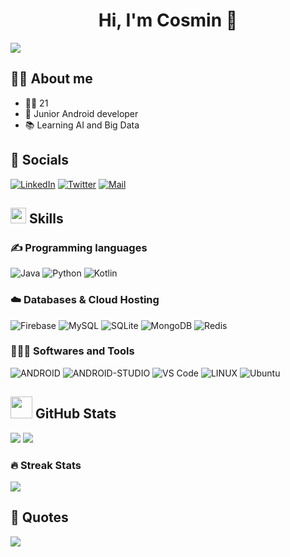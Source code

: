 <div align="center">
  <h1 align="center">Hi, I'm Cosmin 👋</h1>
</div>

<img src="![Banner](https://github.com/CosminIordache/CosminIordache/assets/91089499/d4ea7bee-43ed-4ed7-ab34-a07083b7baf1)">


## 🙋‍♂️ About me
<ul>
  <li>👱‍♂️ 21</li>
  <li>📱 Junior Android developer</li>
  <li>📚 Learning AI and Big Data</li>
</ul>

## 🤝 Socials
[![LinkedIn](https://img.shields.io/badge/LinkedIn-%230077B5.svg?logo=linkedin&logoColor=white)](https://www.linkedin.com/in/cosmin-ionut-iordache-62641b26a/) 
[![Twitter](https://img.shields.io/badge/Twitter-%231DA1F2.svg?logo=Twitter&logoColor=white)](https://twitter.com/cosminiordachee)
[![Mail](https://img.shields.io/badge/-cosminionutiordache@gmail.com-gray?logo=gmail&style=flat-square)](mailto:cosminionutiordache@gmail.com)

## <img src="https://media2.giphy.com/media/QssGEmpkyEOhBCb7e1/giphy.gif?cid=ecf05e47a0n3gi1bfqntqmob8g9aid1oyj2wr3ds3mg700bl&rid=giphy.gif" width ="25"> Skills

### ✍ Programming languages
![Java](https://img.shields.io/badge/java-%23ED8B00.svg?style=for-the-badge&logo=java&logoColor=white) ![Python](https://img.shields.io/badge/python-3670A0?style=for-the-badge&logo=python&logoColor=ffdd54) ![Kotlin](https://img.shields.io/badge/kotlin-%230095D5.svg?style=for-the-badge&logo=kotlin&logoColor=white)

### ☁️ Databases & Cloud Hosting
![Firebase](https://img.shields.io/badge/firebase-%23039BE5.svg?style=for-the-badge&logo=firebase) ![MySQL](https://img.shields.io/badge/mysql-%2300f.svg?style=for-the-badge&logo=mysql&logoColor=white) ![SQLite](https://img.shields.io/badge/sqlite-%2307405e.svg?style=for-the-badge&logo=sqlite&logoColor=white) ![MongoDB](https://img.shields.io/badge/MongoDB-%234ea94b.svg?style=for-the-badge&logo=mongodb&logoColor=white) ![Redis](https://img.shields.io/badge/redis-%23DD0031.svg?style=for-the-badge&logo=redis&logoColor=white)

### 👨🏻‍💻 Softwares and Tools
![ANDROID](https://img.shields.io/badge/android-%2320232a.svg?style=for-the-badge&logo=android&logoColor=%a4c639)
![ANDROID-STUDIO](https://img.shields.io/badge/Android_Studio-%2320232a.svg?style=for-the-badge&logo=android-studio&logoColor=%a4c639) 
![VS Code](http://img.shields.io/badge/-VS%20Code-007ACC?style=for-the-badge&logo=visual-studio-code&logoColor=ffffff) 
![LINUX](https://img.shields.io/badge/Linux-FCC624?style=for-the-badge&logo=linux&logoColor=black)
![Ubuntu](https://img.shields.io/badge/Ubuntu-E95420?style=for-the-badge&logo=Ubuntu&logoColor=white)

## <img src="https://media.giphy.com/media/iY8CRBdQXODJSCERIr/giphy.gif" width="35"> GitHub Stats
![](https://github-readme-stats.vercel.app/api?username=CosminIordache&theme=prussian&hide_border=false&include_all_commits=false&count_private=false)
![](https://github-readme-stats.vercel.app/api/top-langs/?username=CosminIordache&theme=prussian&hide_border=false&include_all_commits=false&count_private=false&layout=compact)

### 🔥 Streak Stats
![](https://github-readme-streak-stats.herokuapp.com/?user=CosminIordache&theme=prussian&hide_border=false)

## 🧠 Quotes
![](https://quotes-github-readme.vercel.app/api?type=horizontal&theme=radical)







